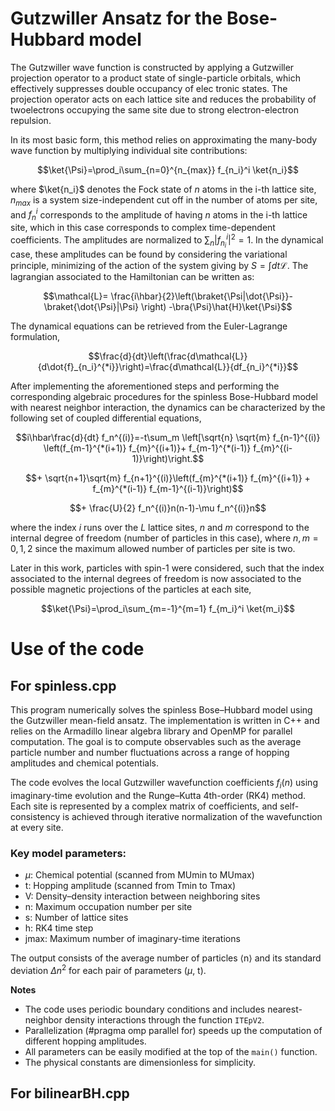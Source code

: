# **Gutzwiller Ansatz for the Bose-Hubbard model**

The Gutzwiller wave function is constructed by applying a Gutzwiller projection operator to a
product state of single-particle orbitals, which effectively suppresses double occupancy of elec
tronic states. The projection operator acts on each lattice site and reduces the probability of twoelectrons occupying the same site due to strong electron-electron repulsion.

 In its most basic form, this method relies on approximating the many-body wave function by multiplying individual site contributions:
 
 $$\ket{\Psi}=\prod_i\sum_{n=0}^{n_{max}} f_{n_i}^i \ket{n_i}$$
 
where $\ket{n_i}$ denotes the Fock state of $n$ atoms in the i-th lattice site, $n_{max}$ is a system size-independent cut off in the number of atoms per site, and $f_{n}^{i}$ corresponds to the amplitude of having $n$ atoms in the i-th lattice site, which in this case corresponds to complex time-dependent coefficients. The amplitudes are normalized to $\sum_n|f_{n_i}^i|^2=1$. In the dynamical case, these amplitudes can be found by considering the variational principle, minimizing of the action of the system giving by $S=\int dt \mathcal{L}$. The lagrangian associated to the Hamiltonian can be written as:

$$\mathcal{L}= \frac{i\hbar}{2}\left(\braket{\Psi|\dot{\Psi}}-\braket{\dot{\Psi}|\Psi} \right) -\bra{\Psi}\hat{H}\ket{\Psi}$$

The dynamical equations can be retrieved from the Euler-Lagrange formulation,

$$\frac{d}{dt}\left(\frac{d\mathcal{L}}{d\dot{f}_{n_i}^{*i}}\right)=\frac{d\mathcal{L}}{df_{n_i}^{*i}}$$

After implementing the aforementioned steps and performing the corresponding algebraic procedures for the spinless Bose-Hubbard model with nearest neighbor interaction, the dynamics can be characterized by the following set of coupled differential equations,

$$i\hbar\frac{d}{dt} f_n^{(i)}=-t\sum_m \left[\sqrt{n} \sqrt{m} f_{n-1}^{(i)} \left(f_{m-1}^{*(i+1)} f_{m}^{(i+1)}+ f_{m-1}^{*(i-1)} f_{m}^{(i-1)}\right)\right.$$

$$+ \sqrt{n+1}\sqrt{m} f_{n+1}^{(i)}\left(f_{m}^{*(i+1)} f_{m}^{(i+1)} + f_{m}^{*(i-1)} f_{m-1}^{(i-1)}\right)$$

$$+ \frac{U}{2} f_n^{(i)}n(n-1)-\mu f_n^{(i)}n$$
    
 where the index $i$ runs over the $L$ lattice sites, $n$ and $m$ correspond to the internal degree of freedom (number of particles in this case), where $n,m={0, 1, 2}$ since the maximum allowed number of particles per site is two.

Later in this work, particles with spin-1 were considered, such that the index associated to the internal degrees of freedom is now associated to the possible magnetic projections of the particles at each site, 

$$\ket{\Psi}=\prod_i\sum_{m=-1}^{m=1} f_{m_i}^i \ket{m_i}$$


# **Use of the code**
## **For spinless.cpp**
This program numerically solves the spinless Bose–Hubbard model using the Gutzwiller mean-field ansatz. The implementation is written in C++ and relies on the Armadillo linear algebra library and OpenMP for parallel computation. The goal is to compute observables such as the average particle number and number fluctuations across a range of hopping amplitudes and chemical potentials.

The code evolves the local Gutzwiller wavefunction coefficients $f_i(n)$ using imaginary-time evolution and the Runge–Kutta 4th-order (RK4) method. Each site is represented by a complex matrix of coefficients, and self-consistency is achieved through iterative normalization of the wavefunction at every site.

### Key model parameters:
- $\mu$: Chemical potential (scanned from MUmin to MUmax)
- t: Hopping amplitude (scanned from Tmin to Tmax)
- V: Density–density interaction between neighboring sites
- n: Maximum occupation number per site
- s: Number of lattice sites
- h: RK4 time step
- jmax: Maximum number of imaginary-time iterations

The output consists of the average number of particles ⟨n⟩ and its standard deviation $Δn^2$ for each pair of parameters ($\mu$, t).

**Notes**

- The code uses periodic boundary conditions and includes nearest-neighbor density interactions through the function `ITEpV2`.
- Parallelization (#pragma omp parallel for) speeds up the computation of different hopping amplitudes.
- All parameters can be easily modified at the top of the `main()` function.
- The physical constants are dimensionless for simplicity.


## **For bilinearBH.cpp**
